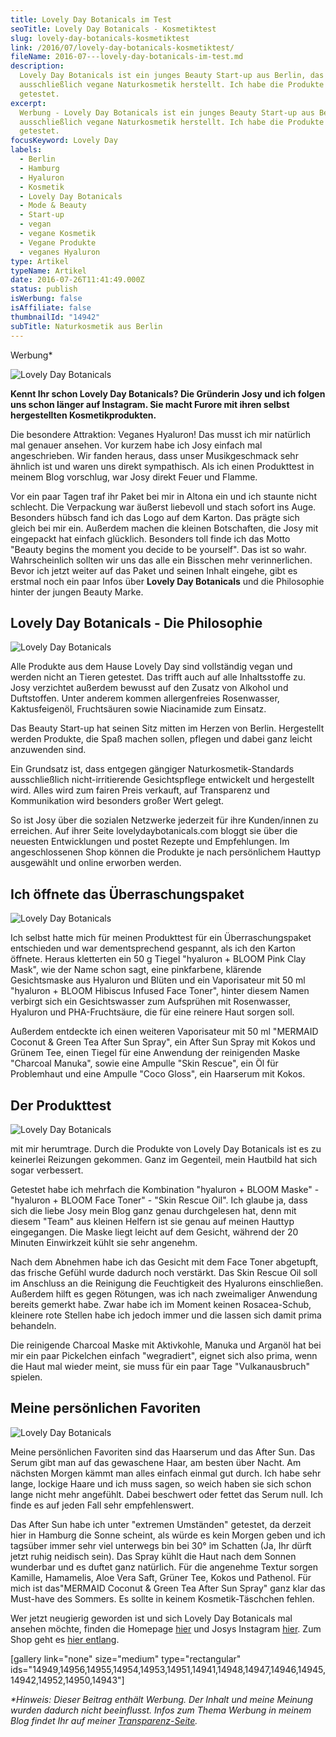```yaml
---
title: Lovely Day Botanicals im Test
seoTitle: Lovely Day Botanicals - Kosmetiktest
slug: lovely-day-botanicals-kosmetiktest
link: /2016/07/lovely-day-botanicals-kosmetiktest/
fileName: 2016-07---lovely-day-botanicals-im-test.md
description:
  Lovely Day Botanicals ist ein junges Beauty Start-up aus Berlin, das
  ausschließlich vegane Naturkosmetik herstellt. Ich habe die Produkte für Euch
  getestet.
excerpt:
  Werbung - Lovely Day Botanicals ist ein junges Beauty Start-up aus Berlin, das
  ausschließlich vegane Naturkosmetik herstellt. Ich habe die Produkte für Euch
  getestet.
focusKeyword: Lovely Day
labels:
  - Berlin
  - Hamburg
  - Hyaluron
  - Kosmetik
  - Lovely Day Botanicals
  - Mode & Beauty
  - Start-up
  - vegan
  - vegane Kosmetik
  - Vegane Produkte
  - veganes Hyaluron
type: Artikel
typeName: Artikel
date: 2016-07-26T11:41:49.000Z
status: publish
isWerbung: false
isAffiliate: false
thumbnailId: "14942"
subTitle: Naturkosmetik aus Berlin
---
```


Werbung\*

![Lovely Day Botanicals](http://cardamonchai.com/wp-content/uploads/2016/07/28558089645_51e988deef_z-640x427.jpg "Lovely Day Botanicals im Test")

<strong>Kennt Ihr schon Lovely Day Botanicals? Die Gründerin Josy und ich folgen
uns schon länger auf Instagram. Sie macht Furore mit ihren selbst hergestellten
Kosmetikprodukten.</strong>

Die besondere Attraktion: Veganes Hyaluron! Das musst ich mir natürlich mal
genauer ansehen. Vor kurzem habe ich Josy einfach mal angeschrieben. Wir fanden
heraus, dass unser Musikgeschmack sehr ähnlich ist und waren uns direkt
sympathisch. Als ich einen Produkttest in meinem Blog vorschlug, war Josy direkt
Feuer und Flamme.

Vor ein paar Tagen traf ihr Paket bei mir in Altona ein und ich staunte nicht
schlecht. Die Verpackung war äußerst liebevoll und stach sofort ins Auge.
Besonders hübsch fand ich das Logo auf dem Karton. Das prägte sich gleich bei
mir ein. Außerdem machen die kleinen Botschaften, die Josy mit eingepackt hat
einfach glücklich. Besonders toll finde ich das Motto "Beauty begins the moment
you decide to be yourself". Das ist so wahr. Wahrscheinlich sollten wir uns das
alle ein Bisschen mehr verinnerlichen. Bevor ich jetzt weiter auf das Paket und
seinen Inhalt eingehe, gibt es erstmal noch ein paar Infos über <strong>Lovely
Day Botanicals</strong> und die Philosophie hinter der jungen Beauty Marke.

## Lovely Day Botanicals - Die Philosophie

![Lovely Day Botanicals](http://cardamonchai.com/wp-content/uploads/2016/07/27941065674_7e955c3c0f_z-640x427.jpg)

Alle Produkte aus dem Hause Lovely Day sind vollständig vegan und werden nicht
an Tieren getestet. Das trifft auch auf alle Inhaltsstoffe zu. Josy verzichtet
außerdem bewusst auf den Zusatz von Alkohol und Duftstoffen. Unter anderem
kommen allergenfreies Rosenwasser, Kaktusfeigenöl, Fruchtsäuren sowie
Niacinamide zum Einsatz.

Das Beauty Start-up hat seinen Sitz mitten im Herzen von Berlin. Hergestellt
werden Produkte, die Spaß machen sollen, pflegen und dabei ganz leicht
anzuwenden sind.

Ein Grundsatz ist, dass entgegen gängiger Naturkosmetik-Standards ausschließlich
nicht-irritierende Gesichtspflege entwickelt und hergestellt wird. Alles wird
zum fairen Preis verkauft, auf Transparenz und Kommunikation wird besonders
großer Wert gelegt.

So ist Josy über die sozialen Netzwerke jederzeit für ihre Kunden/innen zu
erreichen. Auf ihrer Seite lovelydaybotanicals.com bloggt sie über die neuesten
Entwicklungen und postet Rezepte und Empfehlungen. Im angeschlossenen Shop
können die Produkte je nach persönlichem Hauttyp ausgewählt und online erworben
werden.

## Ich öffnete das Überraschungspaket

![Lovely Day Botanicals](http://cardamonchai.com/wp-content/uploads/2016/07/28525902296_9008fc1ca3_z-640x427.jpg)

Ich selbst hatte mich für meinen Produkttest für ein Überraschungspaket
entschieden und war dementsprechend gespannt, als ich den Karton öffnete. Heraus
kletterten ein 50 g Tiegel "hyaluron + BLOOM Pink Clay Mask", wie der Name schon
sagt, eine pinkfarbene, klärende Gesichtsmaske aus Hyaluron und Blüten und ein
Vaporisateur mit 50 ml "hyaluron + BLOOM Hibiscus Infused Face Toner", hinter
diesem Namen verbirgt sich ein Gesichtswasser zum Aufsprühen mit Rosenwasser,
Hyaluron und PHA-Fruchtsäure, die für eine reinere Haut sorgen soll.

Außerdem entdeckte ich einen weiteren Vaporisateur mit 50 ml "MERMAID Coconut
&amp; Green Tea After Sun Spray", ein After Sun Spray mit Kokos und Grünem Tee,
einen Tiegel für eine Anwendung der reinigenden Maske "Charcoal Manuka", sowie
eine Ampulle "Skin Rescue", ein Öl für Problemhaut und eine Ampulle "Coco
Gloss", ein Haarserum mit Kokos.

## Der Produkttest

![Lovely Day Botanicals](http://cardamonchai.com/wp-content/uploads/2016/07/28480259571_251ae912a9_z-640x427.jpg)

mit mir herumtrage. Durch die Produkte von Lovely Day Botanicals ist es zu
keinerlei Reizungen gekommen. Ganz im Gegenteil, mein Hautbild hat sich sogar
verbessert.

Getestet habe ich mehrfach die Kombination "hyaluron + BLOOM Maske" -
"hyaluron + BLOOM Face Toner" - "Skin Rescue Oil". Ich glaube ja, dass sich die
liebe Josy mein Blog ganz genau durchgelesen hat, denn mit diesem "Team" aus
kleinen Helfern ist sie genau auf meinen Hauttyp eingegangen. Die Maske liegt
leicht auf dem Gesicht, während der 20 Minuten Einwirkzeit kühlt sie sehr
angenehm.

Nach dem Abnehmen habe ich das Gesicht mit dem Face Toner abgetupft, das frische
Gefühl wurde dadurch noch verstärkt. Das Skin Rescue Oil soll im Anschluss an
die Reinigung die Feuchtigkeit des Hyalurons einschließen. Außerdem hilft es
gegen Rötungen, was ich nach zweimaliger Anwendung bereits gemerkt habe. Zwar
habe ich im Moment keinen Rosacea-Schub, kleinere rote Stellen habe ich jedoch
immer und die lassen sich damit prima behandeln.

Die reinigende Charcoal Maske mit Aktivkohle, Manuka und Arganöl hat bei mir ein
paar Pickelchen einfach "wegradiert", eignet sich also prima, wenn die Haut mal
wieder meint, sie muss für ein paar Tage "Vulkanausbruch" spielen.

## Meine persönlichen Favoriten

![Lovely Day Botanicals](http://cardamonchai.com/wp-content/uploads/2016/07/28480265131_f46f45d540_z.jpg)

Meine persönlichen Favoriten sind das Haarserum und das After Sun. Das Serum
gibt man auf das gewaschene Haar, am besten über Nacht. Am nächsten Morgen kämmt
man alles einfach einmal gut durch. Ich habe sehr lange, lockige Haare und ich
muss sagen, so weich haben sie sich schon lange nicht mehr angefühlt. Dabei
beschwert oder fettet das Serum null. Ich finde es auf jeden Fall sehr
empfehlenswert.

Das After Sun habe ich unter "extremen Umständen" getestet, da derzeit hier in
Hamburg die Sonne scheint, als würde es kein Morgen geben und ich tagsüber immer
sehr viel unterwegs bin bei 30° im Schatten (Ja, Ihr dürft jetzt ruhig neidisch
sein). Das Spray kühlt die Haut nach dem Sonnen wunderbar und es duftet ganz
natürlich. Für die angenehme Textur sorgen Kamille, Hamamelis, Aloe Vera Saft,
Grüner Tee, Kokos und Pathenol. Für mich ist das"MERMAID Coconut &amp; Green Tea
After Sun Spray" ganz klar das Must-have des Sommers. Es sollte in keinem
Kosmetik-Täschchen fehlen.

Wer jetzt neugierig geworden ist und sich Lovely Day Botanicals mal ansehen
möchte, finden die
Homepage <a href="https://lovelydaybotanicals.com/" target="_blank" rel="noopener">hier</a>
und Josys Instagram
<a href="https://www.instagram.com/lovelydaybotanicals/" target="_blank" rel="noopener">hier</a>.
Zum Shop geht es
<a href="https://lovelydaybotanicals.com/collections/all" target="_blank" rel="noopener">hier
entlang</a>.

[gallery link="none" size="medium" type="rectangular"
ids="14949,14956,14955,14954,14953,14951,14941,14948,14947,14946,14945,14942,14952,14950,14943"]

<em>\*Hinweis: Dieser Beitrag enthält Werbung. Der Inhalt und meine Meinung
wurden dadurch nicht beeinflusst. Infos zum Thema Werbung in meinem Blog findet
Ihr auf meiner
<a href="https://cardamonchai.com/werbung/">Transparenz-Seite</a>.</em>
